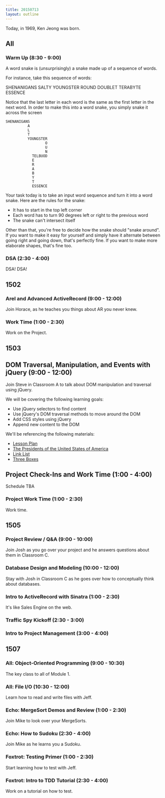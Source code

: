 ```yaml
---
title: 20150713
layout: outline
---
```


Today, in 1969, Ken Jeong was born.

## All

### Warm Up (8:30 - 9:00)

A word snake is (unsurprisingly) a snake made up of a sequence of words.

For instance, take this sequence of words:

SHENANIGANS SALTY YOUNGSTER ROUND DOUBLET TERABYTE ESSENCE

Notice that the last letter in each word is the same as the first letter in the next word. In order to make this into a word snake, you simply snake it across the screen

```
SHENANIGANS
          A
          L
          T
          YOUNGSTER
                  O
                  U
                  N
            TELBUOD
            E
            R
            A
            B
            Y
            T
            ESSENCE
```

Your task today is to take an input word sequence and turn it into a word snake. Here are the rules for the snake:

* It has to start in the top left corner
* Each word has to turn 90 degrees left or right to the previous word
* The snake can't intersect itself

Other than that, you're free to decide how the snake should "snake around". If you want to make it easy for yourself and simply have it alternate between going right and going down, that's perfectly fine. If you want to make more elaborate shapes, that's fine too.


### DSA (2:30 - 4:00)

DSA! DSA!


## 1502

### Arel and Advanced ActiveRecord (9:00 - 12:00)

Join Horace, as he teaches you things about AR you never knew.

### Work Time (1:00 - 2:30)

Work on the Project.


## 1503

## DOM Traversal, Manipulation, and Events with jQuery (9:00 - 12:00)

Join Steve in Classroom A to talk about DOM manipulation and traversal using jQuery.

We will be covering the following learning goals:

* Use jQuery selectors to find content
* Use jQuery's DOM traversal methods to move around the DOM
* Add CSS styles using jQuery
* Append new content to the DOM

We'll be referencing the following materials:

* [Lesson Plan](https://github.com/turingschool/lesson_plans/blob/master/ruby_04-apis_and_scalability/jquery_dom_traversal_and_manipulation.md)
* [The Presidents of the United States of America](http://output.jsbin.com/rejuya)
* [Link List](http://jsbin.com/basolo/)
* [Three Boxes](http://jsbin.com/hamelu/21/edit?html,css,js,output)

## Project Check-Ins and Work Time (1:00 - 4:00)

Schedule TBA


### Project Work Time (1:00 - 2:30)

Work time.


## 1505

### Project Review / Q&A (9:00 - 10:00)

Join Josh as you go over your project and he answers questions about them in Classroom C.

### Database Design and Modeling (10:00 - 12:00)

Stay with Josh in Classroom C as he goes over how to conceptually think about databases.

### Intro to ActiveRecord with Sinatra (1:00 - 2:30)

It's like Sales Engine on the web.

### Traffic Spy Kickoff (2:30 - 3:00)


### Intro to Project Management (3:00 - 4:00)


## 1507

### All: Object-Oriented Programming (9:00 - 10:30)

The key class to all of Module 1.

### All: File I/O (10:30 - 12:00)

Learn how to read and write files with Jeff.

### Echo: MergeSort Demos and Review (1:00 - 2:30)

Join Mike to look over your MergeSorts.

### Echo: How to Sudoku (2:30 - 4:00)

Join Mike as he learns you a Sudoku.

### Foxtrot: Testing Primer (1:00 - 2:30)

Start learning how to test with Jeff.

### Foxtrot: Intro to TDD Tutorial (2:30 - 4:00)

Work on a tutorial on how to test.
